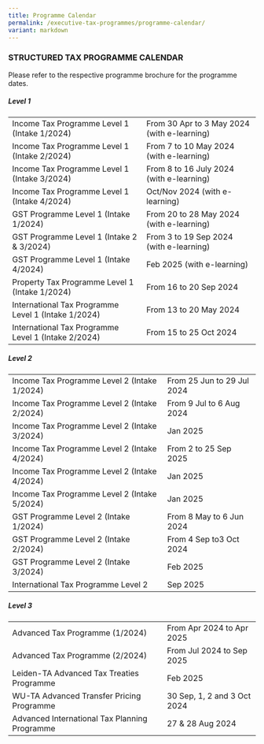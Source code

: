 ```yaml
---
title: Programme Calendar
permalink: /executive-tax-programmes/programme-calendar/
variant: markdown
---
```

### **STRUCTURED TAX PROGRAMME CALENDAR**

Please refer to the respective programme brochure for the programme dates.

##### **Level 1**

<table>
  <tbody><tr>
    <td>Income Tax Programme Level 1 (Intake 1/2024)</td>
    <td>From 30 Apr to 3 May 2024 (with e-learning)</td>
  </tr> 
  <tr>
    <td>Income Tax Programme Level 1 (Intake 2/2024)</td>
    <td>From 7 to 10 May 2024 (with e-learning)</td>
  </tr> 
  <tr>
    <td>Income Tax Programme Level 1 (Intake 3/2024)</td>
    <td>From 8 to 16 July 2024 (with e-learning)
</td> 
		  </tr><tr>
    <td>Income Tax Programme Level 1 (Intake 4/2024)</td>
    <td>Oct/Nov 2024 (with e-learning)</td>
  </tr> 
		
  
  <tr>
    <td>GST Programme Level 1 (Intake 1/2024)</td>
    <td>From 20 to 28 May 2024 (with e-learning)</td>
  </tr>  
  <tr>
    <td>GST Programme Level 1 (Intake 2 &amp; 3/2024)</td>
    <td>From 3 to 19 Sep 2024 (with e-learning)</td>
  </tr>  
	  <tr>
    <td>GST Programme Level 1 (Intake 4/2024)</td>
    <td>Feb 2025 (with e-learning)</td>
  </tr>  
  <tr>
    <td>Property Tax Programme Level 1 (Intake 1/2024)</td>
    <td>From 16 to 20 Sep 2024</td>
  </tr> 
	<tr>
   <td>International Tax Programme Level 1 (Intake 1/2024)</td>
    <td>From 13 to 20 May 2024</td>
  </tr>  
  <tr>
    <td>International Tax Programme Level 1 (Intake 2/2024)</td>
    <td>From 15 to 25 Oct 2024</td>
  </tr>  
</tbody></table>

 
##### **Level 2**

<table>
  <tbody><tr>
      <td>Income Tax Programme Level 2 (Intake 1/2024)</td>
      <td>From 25 Jun to 29 Jul 2024</td> 
  </tr>  
  <tr>
      <td>Income Tax Programme Level 2 (Intake 2/2024)</td>
      <td>From 9 Jul to 6 Aug 2024</td> 
  </tr>  
  <tr>
     <td>Income Tax Programme Level 2 (Intake 3/2024)</td>
      <td>Jan 2025</td> 
  </tr>  
	 <tr>
     <td>Income Tax Programme Level 2 (Intake 4/2024)</td>
      <td>From 2 to 25 Sep 2025</td> 
  </tr>  
		 <tr>
     <td>Income Tax Programme Level 2 (Intake 4/2024)</td>
      <td>Jan 2025</td> 
  </tr>  
		 <tr>
     <td>Income Tax Programme Level 2 (Intake 5/2024)</td>
      <td>Jan 2025</td> 
  </tr>  
  <tr>
		 <td>GST Programme Level 2 (Intake 1/2024)
		  </td>
      <td>From 8 May to 6 Jun 2024</td>
	</tr>  
  <tr>
		 <td>GST Programme Level 2 (Intake 2/2024)
		  </td>
      <td>From 4 Sep to3 Oct 2024</td>
  </tr>  
  <tr>
      <td>GST Programme Level 2 (Intake 3/2024)</td>
      <td>Feb 2025</td> 
  </tr>  
  <tr>
     <td>International Tax Programme Level 2</td>
      <td>Sep 2025</td>
   </tr>  
</tbody></table>

 
##### **Level 3**

<table>
  <tbody><tr>
    <td>Advanced Tax Programme (1/2024)</td>
    <td>From Apr 2024 to Apr 2025</td> 
  </tr>  
		<tr>
    <td>Advanced Tax Programme (2/2024)</td>
    <td>From Jul 2024 to Sep 2025</td> 
  </tr>  
  <tr>
    <td>Leiden-TA Advanced Tax Treaties Programme </td>
    <td>Feb 2025</td>
 </tr>  
  <tr>
   <td>WU-TA Advanced Transfer Pricing Programme</td>
    <td>30 Sep, 1, 2 and 3 Oct 2024</td>
  </tr>  
  <tr>
   <td>Advanced International Tax Planning Programme</td>
    <td>27 &amp; 28 Aug 2024</td>
  </tr>  
</tbody></table>